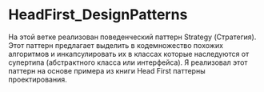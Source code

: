 # HeadFirst_DesignPatterns
На этой ветке реализован поведенческий паттерн Strategy (Стратегия).
Этот паттерн предлагает выделить в кодемножество похожих алгоритмов и инкапсулировать их в классах которые наследуются от супертипа (абстрактного класса или интерфейса).
Я реализовал этот паттерн на основе примера из книги Head First паттерны проектирования.
